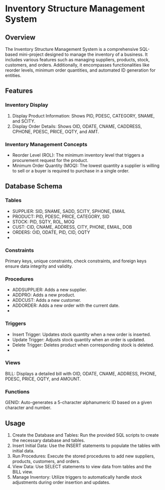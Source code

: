 # Inventory Structure Management System
## Overview
The Inventory Structure Management System is a comprehensive SQL-based mini-project designed to manage the inventory of a business. It includes various features such as managing suppliers, products, stock, customers, and orders. Additionally, it encompasses functionalities like reorder levels, minimum order quantities, and automated ID generation for entities.

## Features
### Inventory Display
   1. Display Product Information: Shows PID, PDESC, CATEGORY, SNAME, and SCITY.
   2. Display Order Details: Shows OID, ODATE, CNAME, CADDRESS, CPHONE, PDESC, PRICE, OQTY, and AMT.
      
### Inventory Management Concepts
   - Reorder Level (ROL): The minimum inventory level that triggers a procurement request for the product.
   - Minimum Order Quantity (MOQ): The lowest quantity a supplier is willing to sell or a buyer is required to purchase in a single order.

## Database Schema
### Tables
   - SUPPLIER: SID, SNAME, SADD, SCITY, SPHONE, EMAIL
   - PRODUCT: PID, PDESC, PRICE, CATEGORY, SID
   - STOCK: PID, SQTY, ROL, MOQ
   - CUST: CID, CNAME, ADDRESS, CITY, PHONE, EMAIL, DOB
   - ORDERS: OID, ODATE, PID, CID, OQTY
   - 
### Constraints
   Primary keys, unique constraints, check constraints, and foreign keys ensure data integrity and validity.

### Procedures
  - ADDSUPPLIER: Adds a new supplier.
  - ADDPRO: Adds a new product.
  - ADDCUST: Adds a new customer.
  - ADDORDER: Adds a new order with the current date.
  - 
### Triggers
  - Insert Trigger: Updates stock quantity when a new order is inserted.
  - Update Trigger: Adjusts stock quantity when an order is updated.
  - Delete Trigger: Deletes product when corresponding stock is deleted.
  - 
### Views
   BILL: Displays a detailed bill with OID, ODATE, CNAME, ADDRESS, PHONE, PDESC, PRICE, OQTY, and AMOUNT.

### Functions
   GENID: Auto-generates a 5-character alphanumeric ID based on a given character and number.

## Usage
  1. Create the Database and Tables: Run the provided SQL scripts to create the necessary database and tables.
  2. Insert Initial Data: Use the INSERT statements to populate the tables with initial data.
  3. Run Procedures: Execute the stored procedures to add new suppliers, products, customers, and orders.
  4. View Data: Use SELECT statements to view data from tables and the BILL view.
  5. Manage Inventory: Utilize triggers to automatically handle stock adjustments during order insertion and updates.
